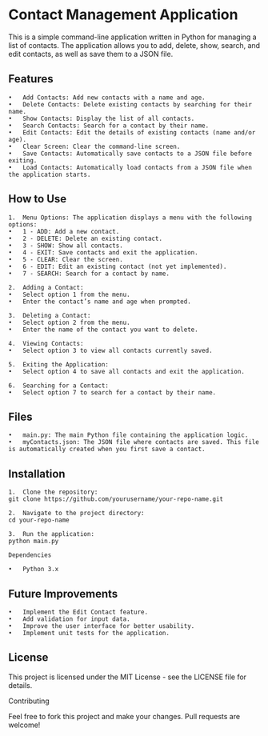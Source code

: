 # Contact Management Application

This is a simple command-line application written in Python for managing a list of contacts. The application allows you to add, delete, show, search, and edit contacts, as well as save them to a JSON file.

## Features

	•	Add Contacts: Add new contacts with a name and age.
	•	Delete Contacts: Delete existing contacts by searching for their name.
	•	Show Contacts: Display the list of all contacts.
	•	Search Contacts: Search for a contact by their name.
	•	Edit Contacts: Edit the details of existing contacts (name and/or age).
	•	Clear Screen: Clear the command-line screen.
	•	Save Contacts: Automatically save contacts to a JSON file before exiting.
	•	Load Contacts: Automatically load contacts from a JSON file when the application starts.


## How to Use

	1.	Menu Options: The application displays a menu with the following options:
	•	1 - ADD: Add a new contact.
	•	2 - DELETE: Delete an existing contact.
	•	3 - SHOW: Show all contacts.
	•	4 - EXIT: Save contacts and exit the application.
	•	5 - CLEAR: Clear the screen.
	•	6 - EDIT: Edit an existing contact (not yet implemented).
	•	7 - SEARCH: Search for a contact by name.
	
    2.	Adding a Contact:
	•	Select option 1 from the menu.
	•	Enter the contact’s name and age when prompted.
	
    3.	Deleting a Contact:
	•	Select option 2 from the menu.
	•	Enter the name of the contact you want to delete.
	
    4.	Viewing Contacts:
	•	Select option 3 to view all contacts currently saved.
	
    5.	Exiting the Application:
	•	Select option 4 to save all contacts and exit the application.
	
    6.	Searching for a Contact:
	•	Select option 7 to search for a contact by their name.

## Files

	•	main.py: The main Python file containing the application logic.
	•	myContacts.json: The JSON file where contacts are saved. This file is automatically created when you first save a contact.

## Installation

	1.	Clone the repository:
    git clone https://github.com/yourusername/your-repo-name.git
    
    2.	Navigate to the project directory:
    cd your-repo-name

    3.	Run the application:
    python main.py

    Dependencies

	•	Python 3.x

## Future Improvements

	•	Implement the Edit Contact feature.
	•	Add validation for input data.
	•	Improve the user interface for better usability.
	•	Implement unit tests for the application.

## License

This project is licensed under the MIT License - see the LICENSE file for details.

Contributing

Feel free to fork this project and make your changes. Pull requests are welcome!

